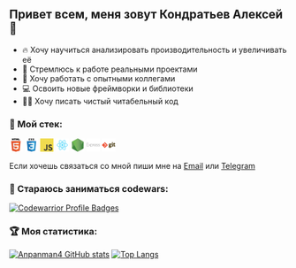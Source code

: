 ## Привет всем, меня зовут Кондратьев Алексей 👋

- 🔥 Хочу научиться анализировать производительность и увеличивать её
- 🎯 Стремлюсь к работе реальными проектами
- 🔞 Хочу работать с опытными коллегами
- 💻 Освоить новые фреймворки и библиотеки
- ✍🏻 Хочу писать чистый читабельный код

### 🔨 Мой стек:
<p>
  <img src="https://raw.githubusercontent.com/github/explore/80688e429a7d4ef2fca1e82350fe8e3517d3494d/topics/html/html.png" alt="HTML" height="24">
  <img src="https://raw.githubusercontent.com/github/explore/80688e429a7d4ef2fca1e82350fe8e3517d3494d/topics/css/css.png" alt="CSS" height="24" >
  <img src="https://raw.githubusercontent.com/github/explore/80688e429a7d4ef2fca1e82350fe8e3517d3494d/topics/javascript/javascript.png" alt="Javascript" height="24">
  <img src="https://raw.githubusercontent.com/github/explore/80688e429a7d4ef2fca1e82350fe8e3517d3494d/topics/react/react.png" alt="React.js" height="24">
  <img src="https://raw.githubusercontent.com/github/explore/80688e429a7d4ef2fca1e82350fe8e3517d3494d/topics/nodejs/nodejs.png" alt="Node.js" height="24">
  <img src="https://raw.githubusercontent.com/github/explore/80688e429a7d4ef2fca1e82350fe8e3517d3494d/topics/express/express.png" alt="Express" height="24">
  <img src="https://raw.githubusercontent.com/github/explore/80688e429a7d4ef2fca1e82350fe8e3517d3494d/topics/git/git.png" alt="git" height="24">
</p>

Если хочешь связаться со мной пиши мне на [Email](https://kondratev-alesha69@mail.ru) или [Telegram](https://t.me/AnpanmanF)

### 💪 Стараюсь заниматься codewars:
[![Codewarrior Profile Badges](https://www.codewars.com/users/Anpanman/badges/large)](https://www.codewars.com/users/Anpanman)

### 🏆 Моя статистика:
[![Anpanman4 GitHub stats](https://github-readme-stats.vercel.app/api?username=Anpanman4&show_icons=true)](https://github-readme-stats.vercel.app/api?username=Anpanman4&show_icons=true)
[![Top Langs](https://github-readme-stats.vercel.app/api/top-langs/?username=Anpanman4&layout=compact)](https://github-readme-stats.vercel.app/api/top-langs/?username=Anpanman4&layout=compact)
